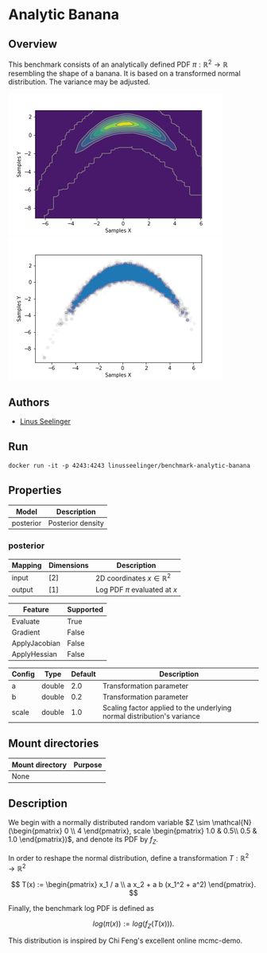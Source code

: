 # Analytic Banana

## Overview
This benchmark consists of an analytically defined PDF $\pi : \mathbb{R}^2 \rightarrow \mathbb{R}$ resembling the shape of a banana. It is based on a transformed normal distribution. The variance may be adjusted.

![Contour](https://raw.githubusercontent.com/UM-Bridge/benchmarks/main/benchmarks/analytic-banana/contour.png "Contour plot")
![Samples](https://raw.githubusercontent.com/UM-Bridge/benchmarks/main/benchmarks/analytic-banana/samples.png "Sample scatterplot")

## Authors
- [Linus Seelinger](mailto:linus.seelinger@iwr.uni-heidelberg.de)

## Run
```
docker run -it -p 4243:4243 linusseelinger/benchmark-analytic-banana
```

## Properties

Model | Description
---|---
posterior | Posterior density

### posterior
Mapping | Dimensions | Description
---|---|---
input | [2] | 2D coordinates $x \in \mathbb{R}^2$
output | [1] | Log PDF $\pi$ evaluated at $x$

Feature | Supported
---|---
Evaluate | True
Gradient | False
ApplyJacobian | False
ApplyHessian | False

Config | Type | Default | Description
---|---|---|---
a | double | 2.0 | Transformation parameter
b | double | 0.2 | Transformation parameter
scale | double | 1.0 | Scaling factor applied to the underlying normal distribution's variance

## Mount directories
Mount directory | Purpose
---|---
None |

## Description

We begin with a normally distributed random variable $Z \sim \mathcal{N}(\begin{pmatrix} 0 \\ 4 \end{pmatrix}, scale \begin{pmatrix} 1.0 & 0.5\\ 0.5 & 1.0 \end{pmatrix})$, and denote its PDF by $f_Z$.

In order to reshape the normal distribution, define a transformation $T : \mathbb{R}^2 \rightarrow \mathbb{R}^2$

$$ T(x) := \begin{pmatrix} x_1 / a \\ a x_2 + a b (x_1^2 + a^2) \end{pmatrix}. $$

Finally, the benchmark log PDF is defined as

$$ log(\pi(x)) := log(f_Z(T(x))). $$

This distribution is inspired by Chi Feng's excellent online mcmc-demo.